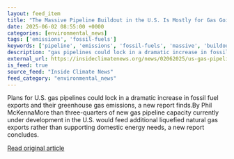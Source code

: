 ```yaml
---
layout: feed_item
title: "The Massive Pipeline Buildout in the U.S. Is Mostly for Gas Going Overseas"
date: 2025-06-02 08:55:00 +0000
categories: [environmental_news]
tags: ['emissions', 'fossil-fuels']
keywords: ['pipeline', 'emissions', 'fossil-fuels', 'massive', 'buildout']
description: "gas pipelines could lock in a dramatic increase in fossil fuel exports and their greenhouse gas emissions, a new report finds"
external_url: https://insideclimatenews.org/news/02062025/us-gas-pipeline-buildout-mostly-for-export/
is_feed: true
source_feed: "Inside Climate News"
feed_category: "environmental_news"
---
```


Plans for U.S. gas pipelines could lock in a dramatic increase in fossil fuel exports and their greenhouse gas emissions, a new report finds.By Phil McKennaMore than three-quarters of new gas pipeline capacity currently under development in the U.S. would feed additional liquefied natural gas exports rather than supporting domestic energy needs, a new report concludes.&nbsp;

[Read original article](https://insideclimatenews.org/news/02062025/us-gas-pipeline-buildout-mostly-for-export/)
